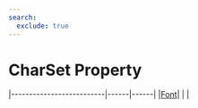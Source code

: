 ```yaml
---
search:
  exclude: true
---
```


<h1 class="heading"><span class="name">CharSet Property</span></h1>

|--------------------------|------|------|
|[Font](../objects/font.md)|&nbsp;|&nbsp;|
